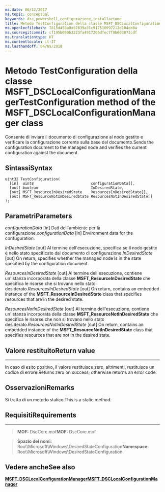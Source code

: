 ```yaml
---
ms.date: 06/12/2017
ms.topic: conceptual
keywords: dsc,powershell,configurazione,installazione
title: Metodo TestConfiguration della classe MSFT_DSCLocalConfigurationManager
ms.openlocfilehash: 7815d458a9a67639a31c917510097212d104eb8a
ms.sourcegitcommit: cf195b090b3223fa4917206dfec7f0b603873cdf
ms.translationtype: HT
ms.contentlocale: it-IT
ms.lasthandoff: 04/09/2018
---
```

# <a name="testconfiguration-method-of-the-msftdsclocalconfigurationmanager-class"></a><span data-ttu-id="d848c-103">Metodo TestConfiguration della classe MSFT_DSCLocalConfigurationManager</span><span class="sxs-lookup"><span data-stu-id="d848c-103">TestConfiguration method of the MSFT_DSCLocalConfigurationManager class</span></span>

<span data-ttu-id="d848c-104">Consente di inviare il documento di configurazione al nodo gestito e verificare la configurazione corrente sulla base del documento.</span><span class="sxs-lookup"><span data-stu-id="d848c-104">Sends the configuration document to the managed node and verifies the current configuration against the document.</span></span>

<a name="syntax"></a><span data-ttu-id="d848c-105">Sintassi</span><span class="sxs-lookup"><span data-stu-id="d848c-105">Syntax</span></span>
------

```mof
uint32 TestConfiguration(
  [in]  uint8                          configurationData[],
  [out] boolean                        InDesiredState,
  [out] MSFT_ResourceInDesiredState    ResourcesInDesiredState[],
  [out] MSFT_ResourceNotInDesiredState ResourcesNotInDesiredState[]
);
```

<a name="parameters"></a><span data-ttu-id="d848c-106">Parametri</span><span class="sxs-lookup"><span data-stu-id="d848c-106">Parameters</span></span>
----------

<span data-ttu-id="d848c-107">*configurationData* \[in\] Dati dell'ambiente per la configurazione.</span><span class="sxs-lookup"><span data-stu-id="d848c-107">*configurationData* \[in\] Environment data for the confuguration.</span></span>

<span data-ttu-id="d848c-108">*InDesiredState* \[out\] Al termine dell'esecuzione, specifica se il nodo gestito è nello stato specificato dal documento di configurazione.</span><span class="sxs-lookup"><span data-stu-id="d848c-108">*InDesiredState* \[out\] On return, specifies whether the managed node is in the state specified by the configuration document.</span></span>

<span data-ttu-id="d848c-109">*ResourcesInDesiredState* \[out\] Al termine dell'esecuzione, contiene un'istanza incorporata della classe **MSFT_ResourceInDesiredState** che specifica le risorse che si trovano nello stato desiderato.</span><span class="sxs-lookup"><span data-stu-id="d848c-109">*ResourcesInDesiredState* \[out\] On return, contains an embedded instance of the **MSFT_ResourceInDesiredState** class that specifies resources that are in the desired state.</span></span>

<span data-ttu-id="d848c-110">*ResourcesNotInDesiredState* \[out\] Al termine dell'esecuzione, contiene un'istanza incorporata della classe **MSFT_ResourceNotInDesiredState** che specifica le risorse che non si trovano nello stato desiderato.</span><span class="sxs-lookup"><span data-stu-id="d848c-110">*ResourcesNotInDesiredState* \[out\] On return, contains an embedded instance of the **MSFT_ResourceNotInDesiredState** class that specifies resources that are not in the desired state.</span></span>

## <a name="return-value"></a><span data-ttu-id="d848c-111">Valore restituito</span><span class="sxs-lookup"><span data-stu-id="d848c-111">Return value</span></span>
------------

<span data-ttu-id="d848c-112">In caso di esito positivo, il valore restituisce zero, altrimenti, restituisce un codice di errore.</span><span class="sxs-lookup"><span data-stu-id="d848c-112">Returns zero on success; otherwise returns an error code.</span></span>

## <a name="remarks"></a><span data-ttu-id="d848c-113">Osservazioni</span><span class="sxs-lookup"><span data-stu-id="d848c-113">Remarks</span></span>

<span data-ttu-id="d848c-114">Si tratta di un metodo statico.</span><span class="sxs-lookup"><span data-stu-id="d848c-114">This is a static method.</span></span>

## <a name="requirements"></a><span data-ttu-id="d848c-115">Requisiti</span><span class="sxs-lookup"><span data-stu-id="d848c-115">Requirements</span></span>
------------
><span data-ttu-id="d848c-116">**MOF:** DscCore.mof</span><span class="sxs-lookup"><span data-stu-id="d848c-116">**MOF:** DscCore.mof</span></span>

><span data-ttu-id="d848c-117">**Spazio dei nomi**: Root\Microsoft\Windows\DesiredStateConfiguration</span><span class="sxs-lookup"><span data-stu-id="d848c-117">**Namespace**: Root\Microsoft\Windows\DesiredStateConfiguration</span></span>


## <a name="see-also"></a><span data-ttu-id="d848c-118">Vedere anche</span><span class="sxs-lookup"><span data-stu-id="d848c-118">See also</span></span>


[<span data-ttu-id="d848c-119">**MSFT_DSCLocalConfigurationManager**</span><span class="sxs-lookup"><span data-stu-id="d848c-119">**MSFT_DSCLocalConfigurationManager**</span></span>](msft-dsclocalconfigurationmanager.md)